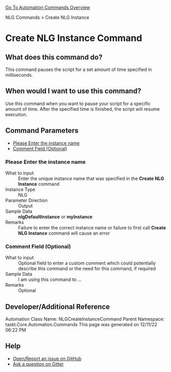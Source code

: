 <!--TITLE: Create NLG Instance Command -->
<!-- SUBTITLE: a command in the NLG Commands group. -->
[Go To Automation Commands Overview](/automation-commands.md)


NLG Commands &gt; Create NLG Instance


# Create NLG Instance Command


## What does this command do?
This command pauses the script for a set amount of time specified in milliseconds.


## When would I want to use this command?
Use this command when you want to pause your script for a specific amount of time.  After the specified time is finished, the script will resume execution.


## Command Parameters
- [Please Enter the instance name](#param_0)
- [Comment Field (Optional)](#param_1)


<a id="param_0"></a>
### Please Enter the instance name


<dl>
<dt>What to input</dt><dd>Enter the unique instance name that was specified in the <strong>Create NLG Instance</strong> command</dd>
<dt>Instance Type</dt><dd>NLG</dd>
<dt>Parameter Direction</dt><dd>Output</dd><dt>Sample Data</dt><dd><strong>nlgDefaultInstance</strong> or <strong>myInstance</strong></dd>
<dt>Remarks</dt><dd>Failure to enter the correct instance name or failure to first call <strong>Create NLG Instance</strong> command will cause an error</dd>
</dl>




<a id="param_1"></a>
### Comment Field (Optional)


<dl>
<dt>What to input</dt><dd>Optional field to enter a custom comment which could potentially describe this command or the need for this command, if required</dd>
<dt></dt><dd></dd>
<dt>Sample Data</dt><dd>I am using this command to ...</dd>
<dt>Remarks</dt><dd>Optional</dd>
</dl>




## Developer/Additional Reference
Automation Class Name: NLGCreateInstanceCommand
Parent Namespace: taskt.Core.Automation.Commands
This page was generated on 12/11/22 06:22 PM


## Help
- [Open/Report an issue on GitHub](https://github.com/saucepleez/taskt/issues/new)
- [Ask a question on Gitter](https://gitter.im/taskt-rpa/Lobby)
